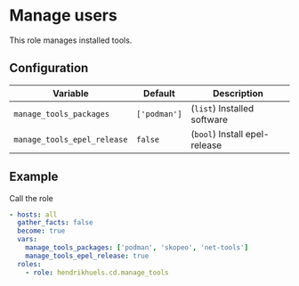 # Manage users

This role manages installed tools.

## Configuration

Variable                     | Default       | Description
---                          | ---           | ---
`manage_tools_packages`      | `['podman']`  | (`list`) Installed software
`manage_tools_epel_release`  | `false`        | (`bool`) Install epel-release


## Example

Call the role
```yaml
- hosts: all
  gather_facts: false
  become: true
  vars:
    manage_tools_packages: ['podman', 'skopeo', 'net-tools']
    manage_tools_epel_release: true
  roles:
    - role: hendrikhuels.cd.manage_tools
```
